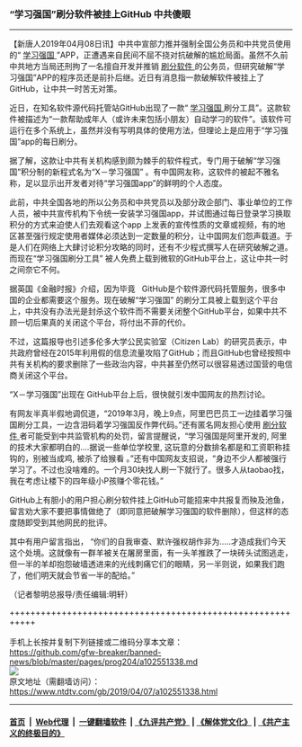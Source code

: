 ### “学习强国”刷分软件被挂上GitHub  中共傻眼
------------------------

<div class="post_content" itemprop="articleBody">
 <p>
  【新唐人2019年04月08日讯】中共中宣部力推并强制全国公务员和中共党员使用的“
  <a href="https://www.ntdtv.com/gb/学习强国.htm">
   学习强国
  </a>
  ”APP，正遭遇来自民间不屈不挠对抗破解的尴尬局面。虽然不久前中共地方当局还刑拘了一名擅自开发并推销
  <a href="https://www.ntdtv.com/gb/刷分软件.htm">
   刷分软件
  </a>
  的公务员，但研究破解“学习强国”APP的程序员还是前扑后继。近日有消息指一款破解软件被挂上了GitHub，让中共一时苦无对策。
 </p>
 <p>
  近日，在知名软件源代码托管站GitHub出现了一款“
  <a href="https://www.ntdtv.com/gb/学习强国.htm">
   学习强国
  </a>
  刷分工具”。这款软件被描述为“一款帮助成年人（或许未来包括小朋友）自动学刁的软件”。该软件可运行在多个系统上，虽然并没有写明具体的使用方法，但理论上是应用于“学习强国”app的每日刷分。
 </p>
 <p>
  据了解，这款让中共有关机构感到颇为棘手的软件程式，专门用于破解“学习强国”积分制的新程式名为“X－学习强国” 。有中国网友称，这软件的被起不雅名称，足以显示出开发者对待“学习强国app”的鲜明的个人态度。
 </p>
 <p>
  此前，中共全国各地的所以公务员和中共党员以及部分政企部门、事业单位的工作人员，被中共宣传机构下令统一安装学习强国app，并试图通过每日登录学习换取积分的方式来迫使人们去观看这个app 上发表的宣传性质的文章或视频，有的地区甚至强行规定使用者媒体必须达到一定数量的积分，让中国网友们怨声载道。于是人们在网络上大肆讨论积分攻略的同时，还有不少程式撰写人在研究破解之道。而现在“学习强国刷分工具” 被人免费上载到微软的GitHub平台上，这让中共一时之间奈它不何。
 </p>
 <p>
  据英国《金融时报》介绍，因为毕竟   GitHub是个软件源代码托管服务，很多中国的企业都需要这个服务。现在破解“学习强国” 的刷分工具被上载到这个平台上，中共没有办法光是封杀这个软件而不需要关闭整个GitHub平台，如果中共不顾一切后果真的关闭这个平台，将付出不菲的代价。
 </p>
 <p>
  不过，这篇报导也引述多伦多大学公民实验室（Citizen Lab）的研究员表示，中共政府曾经在2015年利用假的信息流量攻陷了GitHub；而且GitHub也曾经按照中共有关机构的要求删除了一些政治内容，中共甚至仍然可以很容易透过国营的电信商关闭这个平台。
 </p>
 <p>
  “X－学习强国”出现在 GitHub平台上后，很快就引发中国网友的热烈讨论。
 </p>
 <p>
  有网友半真半假地调侃道，“2019年3月，晚上9点，阿里巴巴员工一边挂着学习强国刷分工具，一边含泪码着学习强国反作弊代码。”还有匿名网友担心使用
  <a href="https://www.ntdtv.com/gb/刷分软件.htm">
   刷分软件
  </a>
  者可能受到中共监管机构的处罚，留言提醒说，“学习强国是阿里开发的, 阿里的技术大家都明白的….据说一些单位学校里, 这玩意的分数排名都是和工资职称挂钩的，别被当成鸡, 被杀了给猴看 。”还有中国网友支招说，“身边不少人都被强行学习了。不过也没啥难的。一个月30块找人刷一下就行了。很多人从taobao找，我在考虑让楼下的四年级小P孩赚个零花钱。”
 </p>
 <p>
  GitHub上有胆小的用户担心刷分软件挂上GitHub可能招来中共报复而殃及池鱼，留言劝大家不要把事情做绝了（即同意把破解学习强国的软件删除），但这样的态度随即受到其他网民的批评。
 </p>
 <p>
  其中有用户留言指出， “你们的自我审查、默许强权胡作非为…..才造成我们今天这个处境。这就像有一群羊被关在屠房里面，有一头羊推跌了一块砖头试图逃走，但一半的羊却抱怨破墙透进来的光线刺痛它们的眼睛，另一半则说，如果我们跑了，他们明天就会节省一半的配给。”
 </p>
 <p>
  （记者黎明总报导/责任编辑:明轩）
 </p>
 <div class="single_ad">
 </div>
</div>

+++++++++++++++++++++++++++++++++++++++++++++++++++++++++++<br/><br/>
手机上长按并复制下列链接或二维码分享本文章：<br/>
https://github.com/gfw-breaker/banned-news/blob/master/pages/prog204/a102551338.md <br/>
<a href='https://github.com/gfw-breaker/banned-news/blob/master/pages/prog204/a102551338.md'><img src='https://github.com/gfw-breaker/banned-news/blob/master/pages/prog204/a102551338.md.png'/></a> <br/>
原文地址（需翻墙访问）：https://www.ntdtv.com/gb/2019/04/07/a102551338.html


------------------------
#### [首页](https://github.com/gfw-breaker/banned-news/blob/master/README.md) &nbsp;|&nbsp; [Web代理](https://github.com/labour-camp/helloworld) &nbsp;|&nbsp; [一键翻墙软件](https://github.com/gfw-breaker/nogfw/blob/master/README.md) &nbsp;| [《九评共产党》](https://github.com/gfw-breaker/9ping.md/blob/master/README.md#九评之一评共产党是什么) | [《解体党文化》](https://github.com/gfw-breaker/jtdwh.md/blob/master/README.md) | [《共产主义的终极目的》](https://github.com/gfw-breaker/gczydzjmd.md/blob/master/README.md)

